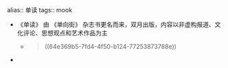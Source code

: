 alias:: 单读
tags:: mook
  - 《单读》 由 《单向街》 杂志书更名而来，双月出版，内容以非虚构报道、文化评论、思想观点和艺术作品为主
    - > ((64e369b5-7fd4-4f50-b124-77253873788e))
  -